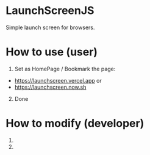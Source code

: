 # LaunchScreenJS
Simple launch screen for browsers.

# How to use (user)
1. Set as HomePage / Bookmark the page:
- https://launchscreen.vercel.app or
- https://launchscreen.now.sh
2. Done

# How to modify (developer)
1. 
2. 
